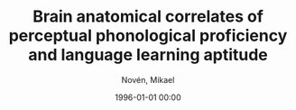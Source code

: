 ---
layout: post
title: Brain anatomical correlates of perceptual phonological proficiency and language learning aptitude

date: 1996-01-01 00:00
author: Novén, Mikael
year: 2021
---